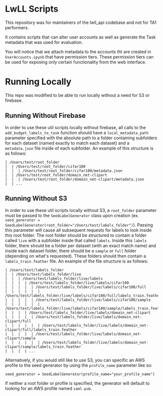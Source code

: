 # LwLL Scripts

This repository was for maintainers of the lwll_api codebase and not for TA1 performers.

It contains scripts that can alter user accounts as well as generate the Task metadata that was used for evaluation.

You will notice that we attach metadata to the accounts tht are created in `UserAccounts.ipynb` that have permission tiers. These permission tiers can be used for exposing only certain functionality from the web interface.

# Running Locally
This repo was modified to be able to run locally without a need for S3 or firebase.

## Running Without Firebase
In order to use these util scripts locally without firebase, all calls to the `add_budget_labels_to_task` function should have a `local_metadata_path` parameter specified with the absolute path to a folder containing subfolders for each dataset (named exactly to match each dataset) and a `metadata.json` file inside of each subfolder. An example of this structure is as follows:
```
| /Users/test/root_folder
|  | /Users/test/root_folder/cifar100
|  |  | /Users/test/root_folder/cifar100/metadata.json
|  | /Users/test/root_folder/domain_net-clipart
|  |  | /Users/test/root_folder/domain_net-clipart/metadata.json
|  | ...
```

## Running Without S3
In order to use these util scripts locally without S3, a `root_folder` parameter must be passed to the `SeedLabelGenerator` class upon creation (ex. `seed_generator = SeedLabelGenerator(root_folder="/Users/test/labels_folder")`). Passing this parameter will cause all subsequent requests for labels to look inside this root folder. The root folder should be structured to contain a folder called `live` with a subfolder inside that called `labels`. Inside this `labels` folder, there should be a folder per dataset (with an exact match name) and inside each dataset folder, there should be a `sample` or `full` folder (depending on what's requested). These folders should then contain a `labels_train.feather` file. An example of the file structure is as follows:
```
| /Users/test/labels_folder
|  | /Users/test/labels_folder/live
|  |  | /Users/test/labels_folder/live/labels
|  |  |  | /Users/test/labels_folder/live/labels/cifar100
|  |  |  |  | /Users/test/labels_folder/live/labels/cifar100/full
|  |  |  |  |  | /Users/test/labels_folder/live/labels/cifar100/full/labels_train.feather
|  |  |  |  | /Users/test/labels_folder/live/labels/cifar100/sample
|  |  |  |  |  | /Users/test/labels_folder/live/labels/cifar100/sample/labels_train.feather
|  |  |  | /Users/test/labels_folder/live/labels/domain_net-clipart
|  |  |  |  | /Users/test/labels_folder/live/labels/domain_net-clipart/full
|  |  |  |  |  | /Users/test/labels_folder/live/labels/domain_net-clipart/full/labels_train.feather
|  |  |  |  | /Users/test/labels_folder/live/labels/domain_net-clipart/sample
|  |  |  |  |  | /Users/test/labels_folder/live/labels/domain_net-clipart/sample/labels_train.feather
|  |  |  | ...
```

Alternatively, if you would still like to use S3, you can specific an AWS profile to the seed generator by using the `profile_name` parameter like so:
```
seed_generator = SeedLabelGenerator(profile_name="your_profile_name")
```
If neither a root folder or profile is specified, the generator will default to looking for an AWS profile named `saml-pub`.